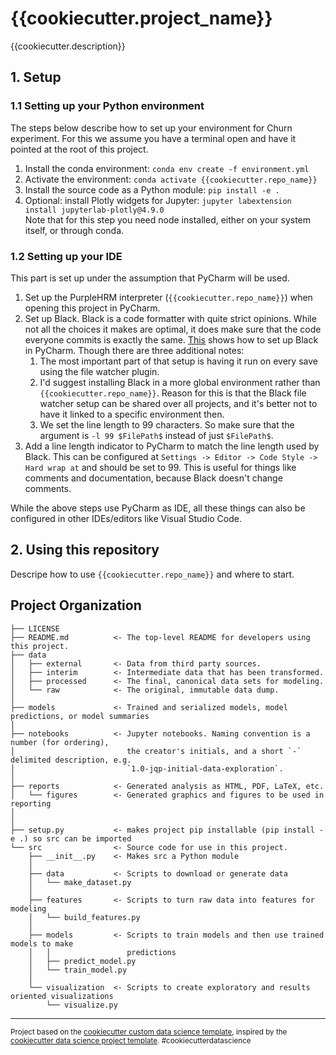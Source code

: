 {{cookiecutter.project_name}}
==============================

{{cookiecutter.description}}

## 1. Setup

### 1.1 Setting up your Python environment
 
The steps below describe how to set up your environment for Churn experiment.
For this we assume you have a terminal open and have it pointed at the root of this project.

1. Install the conda environment: `conda env create -f environment.yml`
2. Activate the environment: `conda activate {{cookiecutter.repo_name}}`
3. Install the source code as a Python module: `pip install -e .`
4. Optional: install Plotly widgets for Jupyter: `jupyter labextension install jupyterlab-plotly@4.9.0`  
Note that for this step you need node installed, either on your system itself, or through conda. 
   
### 1.2 Setting up your IDE
This part is set up under the assumption that PyCharm will be used.
1. Set up the PurpleHRM interpreter (`{{cookiecutter.repo_name}}`) when opening this project in PyCharm. 
2. Set up Black. Black is a code formatter with quite strict opinions. While not all the choices it
 makes are optimal, it does make sure that the code everyone commits is exactly the same.
 [This](https://black.readthedocs.io/en/stable/editor_integration.html#pycharm-intellij-idea) shows
 how to set up Black in PyCharm. 
 Though there are three additional notes:
   1. The most important part of that setup is having it run on every save using the file watcher
   plugin.
   2. I'd suggest installing Black in a more global environment rather than `{{cookiecutter.repo_name}}`. Reason for this
   is that the Black file watcher setup can be shared over all projects, and it's better not to
   have it linked to a specific environment then.
   3. We set the line length to 99 characters. So make sure that the argument is `-l 99 $FilePath$`
   instead of just `$FilePath$`.
3. Add a line length indicator to PyCharm to match the line length used by Black. This can be
configured at `Settings -> Editor -> Code Style -> Hard wrap at` and should be set to 99. This is
useful for things like comments and documentation, because Black doesn't change comments.

While the above steps use PyCharm as IDE, all these things can also be configured in other
IDEs/editors like Visual Studio Code. 

## 2. Using this repository

Descripe how to use `{{cookiecutter.repo_name}}` and where to start.

Project Organization
------------

    ├── LICENSE
    ├── README.md          <- The top-level README for developers using this project.
    ├── data
    │   ├── external       <- Data from third party sources.
    │   ├── interim        <- Intermediate data that has been transformed.
    │   ├── processed      <- The final, canonical data sets for modeling.
    │   └── raw            <- The original, immutable data dump.
    │
    ├── models             <- Trained and serialized models, model predictions, or model summaries
    │
    ├── notebooks          <- Jupyter notebooks. Naming convention is a number (for ordering),
    │                         the creator's initials, and a short `-` delimited description, e.g.
    │                         `1.0-jqp-initial-data-exploration`.
    │
    ├── reports            <- Generated analysis as HTML, PDF, LaTeX, etc.
    │   └── figures        <- Generated graphics and figures to be used in reporting
    │
    │
    ├── setup.py           <- makes project pip installable (pip install -e .) so src can be imported
    └── src                <- Source code for use in this project.
        ├── __init__.py    <- Makes src a Python module
        │
        ├── data           <- Scripts to download or generate data
        │   └── make_dataset.py
        │
        ├── features       <- Scripts to turn raw data into features for modeling
        │   └── build_features.py
        │
        ├── models         <- Scripts to train models and then use trained models to make
        │   │                 predictions
        │   ├── predict_model.py
        │   └── train_model.py
        │
        └── visualization  <- Scripts to create exploratory and results oriented visualizations
            └── visualize.py


--------

<p><small>Project based on the <a target="_blank" href="https://github.com/reidhin/cookiecutter/tree/main/Python_data_science">cookiecutter custom data science template</a>, inspired by the <a target="_blank" href="https://drivendata.github.io/cookiecutter-data-science/">cookiecutter data science project template</a>. #cookiecutterdatascience</small></p>
